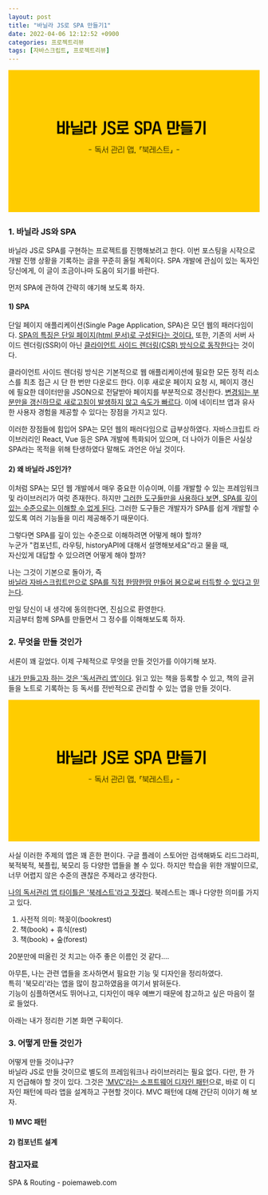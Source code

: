 ```yaml
---
layout: post
title: "바닐라 JS로 SPA 만들기1"
date: 2022-04-06 12:12:52 +0900
categories: 프로젝트리뷰
tags: [자바스크립트, 프로젝트리뷰]
---
```


<img src="https://github.com/gitul0515/gitul0515.github.io/blob/main/_posts/image/bookrest/title.png?raw=true" alt="표제 이미지">
  
### 1. 바닐라 JS와 SPA
바닐라 JS로 SPA를 구현하는 프로젝트를 진행해보려고 한다. 이번 포스팅을 시작으로 개발 진행 상황을 기록하는 글을 꾸준히 올릴 계획이다. SPA 개발에 관심이 있는 독자인 당신에게, 이 글이 조금이나마 도움이 되기를 바란다.

먼저 SPA에 관하여 간략히 얘기해 보도록 하자.

#### 1) SPA

단일 페이지 애플리케이션(Single Page Application, SPA)은 모던 웹의 패러다임이다. <U>SPA의 특징은 단일 페이지(html 문서)로 구성된다는 것이다.</U> 또한, 기존의 서버 사이드 렌더링(SSR)이 아닌 <U>클라이언트 사이드 렌더링(CSR) 방식으로 동작한다</U>는 것이다.

클라이언트 사이드 렌더링 방식은 기본적으로 웹 애플리케이션에 필요한 모든 정적 리소스를 최초 접근 시 단 한 번만 다운로드 한다. 이후 새로운 페이지 요청 시, 페이지 갱신에 필요한 데이터만을 JSON으로 전달받아 페이지를 부분적으로 갱신한다. <U>변경되는 부분만을 갱신하므로 새로고침이 발생하지 않고 속도가 빠르다</U>. 이에 네이티브 앱과 유사한 사용자 경험을 제공할 수 있다는 장점을 가지고 있다.

이러한 장점들에 힘입어 SPA는 모던 웹의 패러다임으로 급부상하였다. 자바스크립트 라이브러리인 React, Vue 등은 SPA 개발에 특화되어 있으며, 더 나아가 이들은 사실상 SPA라는 목적을 위해 탄생하였다 말해도 과언은 아닐 것이다.

#### 2) 왜 바닐라 JS인가?

이처럼 SPA는 모던 웹 개발에서 매우 중요한 이슈이며, 이를 개발할 수 있는 프레임워크 및 라이브러리가 여럿 존재한다. 하지만 <U>그러한 도구들만을 사용하다 보면, SPA를 깊이 있는 수준으로는 이해할 수 없게 된다</U>. 그러한 도구들은 개발자가 SPA를 쉽게 개발할 수 있도록 여러 기능들을 미리 제공해주기 때문이다.

그렇다면 SPA를 깊이 있는 수준으로 이해하려면 어떻게 해야 할까?  
누군가 "컴포넌트, 라우팅, historyAPI에 대해서 설명해보세요"라고 물을 때,  
자신있게 대답할 수 있으려면 어떻게 해야 할까?

나는 그것이 기본으로 돌아가, 즉  
<U>바닐라 자바스크립트만으로 SPA를 직접 한땀한땀 만들어 봄으로써 터득할 수 있다고 믿는다</U>.

만일 당신이 내 생각에 동의한다면, 진심으로 환영한다.  
지금부터 함께 SPA를 만들면서 그 정수를 이해해보도록 하자.

### 2. 무엇을 만들 것인가

서론이 꽤 길었다. 이제 구체적으로 무엇을 만들 것인가를 이야기해 보자.

<u>내가 만들고자 하는 것은 '독서관리 앱'이다</u>. 읽고 있는 책을 등록할 수 있고, 책의 글귀들을 노트로 기록하는 등 독서를 전반적으로 관리할 수 있는 앱을 만들 것이다.

<img src="https://github.com/gitul0515/gitul0515.github.io/blob/main/_posts/image/bookrest/title.png?raw=true" alt="표제 이미지">

사실 이러한 주제의 앱은 꽤 흔한 편이다. 구글 플레이 스토어만 검색해봐도 리드그라피, 북적북적, 북플립, 북모리 등 다양한 앱들을 볼 수 있다.
하지만 학습을 위한 개발이므로, 너무 어렵지 않은 수준의 괜찮은 주제라고 생각한다.

<u>나의 독서관리 앱 타이틀은 '북레스트'라고 짓겠다</u>. 북레스트는 꽤나 다양한 의미를 가지고 있다.

1. 사전적 의미: 책꽂이(bookrest)
2. 책(book) + 휴식(rest)
3. 책(book) + 숲(forest)

20분만에 떠올린 것 치고는 아주 좋은 이름인 것 같다....

아무튼, 나는 관련 앱들을 조사하면서 필요한 기능 및 디자인을 정리하였다.  
특히 '북모리'라는 앱을 많이 참고하였음을 여기서 밝혀둔다.  
기능이 심플하면서도 뛰어나고, 디자인이 매우 예쁘기 때문에 참고하고 싶은 마음이 절로 들었다.

아래는 내가 정리한 기본 화면 구획이다.

### 3. 어떻게 만들 것인가

어떻게 만들 것이냐구?  
바닐라 JS로 만들 것이므로 별도의 프레임워크나 라이브러리는 필요 없다.
다만, 한 가지 언급해야 할 것이 있다.
그것은 <u>'MVC'라는 소프트웨어 디자인 패턴</u>으로,
바로 이 디자인 패턴에 따라 앱을 설계하고 구현할 것이다. MVC 패턴에 대해 간단히 이야기 해 보자.

#### 1) MVC 패턴

#### 2) 컴포넌트 설계

### 참고자료

SPA & Routing - poiemaweb.com
